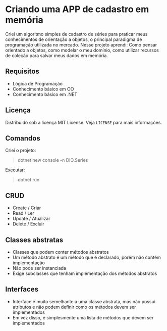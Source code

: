 # Criando uma APP de cadastro em memória
Criei um algoritmo simples de cadastro de séries para praticar meus conhecimentos de orientação a objetos, o principal paradigma de programação utilizada no mercado. Nesse projeto aprendi: Como pensar orientado a objetos, como modelar o meu domínio, como utilizar recursos de coleção para salvar meus dados em memória.

## Requisitos
- Lógica de Programação
- Conhecimento básico em OO
- Conhecimento básico em .NET

## Licença
Distribuido sob a licença MIT License. Veja `LICENSE` para mais informações.

## Comandos
Criei o projeto:
>dotnet new console -n DIO.Series

Executar:
>dotnet run

## CRUD
- Create / Criar
- Read / Ler
- Update / Atualizar
- Delete / Excluir

## Classes abstratas
- Classes que podem conter métodos abstratos
- Um método abstrato é um método que é declarado, porém não contém implementação
- Não pode ser instanciada
- Exige subclasses que tenham implementação dos métodos abstratos

## Interfaces
- Interface é muito semelhante a uma classe abstrata, mas não possui atributos e não podem definir como os métodos devem ser implementados
- Em vez disso, é simplesmente uma lista de métodos que devem ser implementados
